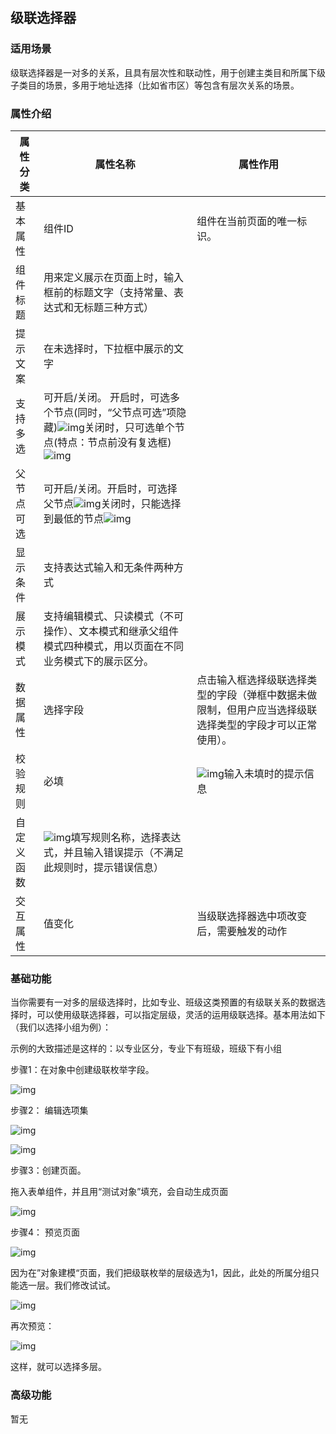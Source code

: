 ## **级联选择器**

### **适用场景**

级联选择器是一对多的关系，且具有层次性和联动性，用于创建主类目和所属下级子类目的场景，多用于地址选择（比如省市区）等包含有层次关系的场景。



### **属性介绍**



| 属性分类   | 属性名称                                                     | 属性作用                                                     |
| ---------- | ------------------------------------------------------------ | ------------------------------------------------------------ |
| 基本属性   | 组件ID                                                       | 组件在当前页面的唯一标识。                                   |
| 组件标题   | 用来定义展示在页面上时，输入框前的标题文字（支持常量、表达式和无标题三种方式） |                                                              |
| 提示文案   | 在未选择时，下拉框中展示的文字                               |                                                              |
| 支持多选   | 可开启/关闭。 开启时，可选多个节点(同时，“父节点可选”项隐藏)![img](https://main.qcloudimg.com/raw/c44481528d48ddad99dd75c992caac6b.png)关闭时，只可选单个节点(特点：节点前没有复选框)![img](https://main.qcloudimg.com/raw/95428e752684ab8d7fe12cfa58349307.png) |                                                              |
| 父节点可选 | 可开启/关闭。开启时，可选择父节点![img](https://main.qcloudimg.com/raw/47d0776f3d55339770fe1ce58d663f3f.png)关闭时，只能选择到最低的节点![img](https://main.qcloudimg.com/raw/2562b6e99e552bcf3224235361e27634.png) |                                                              |
| 显示条件   | 支持表达式输入和无条件两种方式                               |                                                              |
| 展示模式   | 支持编辑模式、只读模式（不可操作）、文本模式和继承父组件模式四种模式，用以页面在不同业务模式下的展示区分。 |                                                              |
| 数据属性   | 选择字段                                                     | 点击输入框选择级联选择类型的字段（弹框中数据未做限制，但用户应当选择级联选择类型的字段才可以正常使用）。 |
| 校验规则   | 必填                                                         | ![img](https://main.qcloudimg.com/raw/6261379e9264003e5e0a34ee1ace86e7.png)输入未填时的提示信息 |
| 自定义函数 | ![img](https://main.qcloudimg.com/raw/4124fa294c7f4eaf5afd57863d27c567.png)填写规则名称，选择表达式，并且输入错误提示（不满足此规则时，提示错误信息） |                                                              |
| 交互属性   | 值变化                                                       | 当级联选择器选中项改变后，需要触发的动作                     |



### **基础功能**

  当你需要有一对多的层级选择时，比如专业、班级这类预置的有级联关系的数据选择时，可以使用级联选择器，可以指定层级，灵活的运用级联选择。基本用法如下（我们以选择小组为例）：

示例的大致描述是这样的：以专业区分，专业下有班级，班级下有小组

步骤1：在对象中创建级联枚举字段。

![img](https://main.qcloudimg.com/raw/a122df39f949405ef249b4ec391d1878.png)

步骤2： 编辑选项集

![img](https://main.qcloudimg.com/raw/4d71fd205b3627cc709a8050d4df5f1d.png)

![img](https://main.qcloudimg.com/raw/e9ddfb969ab82d932d5bdbe21e94d490.png)

步骤3：创建页面。

拖入表单组件，并且用“测试对象”填充，会自动生成页面

![img](https://main.qcloudimg.com/raw/a7cd29542e527ac3d0c92f04c3b409a8.png)

步骤4： 预览页面

![img](https://main.qcloudimg.com/raw/277b89c48e01a726942f507436e9af71.png)

因为在”对象建模“页面，我们把级联枚举的层级选为1，因此，此处的所属分组只能选一层。我们修改试试。

![img](https://main.qcloudimg.com/raw/03f07f397dd3ced40e5e4fcce12c2c74.png)

再次预览：

![img](https://main.qcloudimg.com/raw/954258aa9c444735118c06a12d4dc0a9.png)

这样，就可以选择多层。

### **高级功能**

  暂无